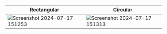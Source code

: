 | Rectangular                         | Circular                            |
| ----------------------------------- | ----------------------------------- |
|![Screenshot 2024-07-17 151253](https://github.com/user-attachments/assets/153e5fbc-9e85-4322-a212-d9fdeb19e2a1) | ![Screenshot 2024-07-17 151313](https://github.com/user-attachments/assets/4916aff1-0167-4ea7-8ed1-be90f061213f) |

